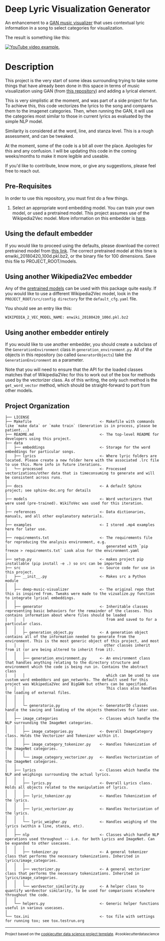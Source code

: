 Deep Lyric Visualization Generator
==============================

An enhancement to a [GAN music visualizer](https://github.com/msieg/deep-music-visualizer) that uses contextual lyric information
in a song to select categories for visualization.


The result is something like this:

 [![YouTube video example.](https://img.youtube.com/vi/kkpWfGzoems/0.jpg)](https://www.youtube.com/watch?v=kkpWfGzoems)

# Description

This project is the very start of some ideas surrounding trying to take some
things that have already been done in this space in terms of music visualization
using GAN (from [this repository](https://github.com/msieg/deep-music-visualizer))
and adding a lyrical element.

This is very simplistic at the moment, and was part of a side project for fun.
To achieve this, this code vectorizes the lyrics to the song and compares them
to the imagenet categories. Then, when running the GAN, it will use the categories
most similar to those in current lyrics as evaluated by the simple NLP model.

Similarity is considered at the word, line, and stanza level. This is a rough
assessment, and can be tweaked.

At the moment, some of the code is a bit all over the place. Apologies for this
and any confusion. I will be updating this code in the coming weeks/months
to make it more legible and useable.

If you'd like to contribute, know more, or give any suggestions, please feel
free to reach out.

Pre-Requisites
--------------

In order to use this repository, you must first do a few things.

1. Select an appropriate word embedding model. You can train your own model, or
used a pretrained model. This project assumes use of the Wikipedia2Vec model.
More information on this embedder is [here](https://wikipedia2vec.github.io/wikipedia2vec).

## Using the default embedder
If you would like to proceed using the defaults, please download the correct
pretrained model from [this link](https://wikipedia2vec.github.io/wikipedia2vec/pretrained/).
The correct pretrained model at this time is enwiki_20180420_100d.pkl.bz2, or
the binary file for 100 dimensions. Save this file to PROJECT_ROOT/models.

## Using another Wikipedia2Vec embedder
Any of the [pretrained models](https://wikipedia2vec.github.io/wikipedia2vec/pretrained/) can be used with this package quite easily.
If you would like to use a different Wikipedia2Vec model, look in the
`PROJECT_ROOT/src/config directory` for the `default_cfg.yaml` file.

You should see an entry like this:

```
WIKIPEDIA_2_VEC_MODEL_NAME: enwiki_20180420_100d.pkl.bz2
```

## Using another embedder entirely
If you would like to use another embedder, you should create a subclass of the
`GenerationEnvironment` class in `generation_environment.py`. All of the
objects in this repository (so called `GeneratorObjects`) take the
`GenerationEnvironment` as a parameter.

Note that you will need to ensure that the API for the loaded classes matches
that of Wikipedia2Vec for this to work out of the box for methods used by the
vectorizer class. As of this writing, the only such method is the
`get_word_vector` method, which should be straight-forward to port from
other models.

Project Organization
------------

    ├── LICENSE
    ├── Makefile                               <- Makefile with commands like `make data` or `make train` (Generation is in process, please be patient...)
    ├── README.md                              <- The top-level README for developers using this project.
    ├── data
    │   ├── embeddings                         <- Storage for the word embeddings for particular songs.
    │   ├── lyrics                             <- Where lyric folders are located. Please create a new folder here with the associated .lrc file to use this. More info in future iterations.
    │   └── processed                          <- Processed vectorizations/other data that is timeconsuming to generate and will be consistent across runs.
    │
    ├── docs                                   <- A default Sphinx project; see sphinx-doc.org for details
    │
    ├── models                                 <- Word vectorizers that were used (pre-trained). WikiToVec was used for this iteration.
    │
    ├── references                             <- Data dictionaries, manuals, and all other explanatory materials.
    │
    ├── examples                               <- I stored .mp4 examples here for later use.
    │
    ├── requirements.txt                       <- The requirements file for reproducing the analysis environment, e.g.
    │                                             generated with `pip freeze > requirements.txt` Look also for the environment.yaml
    │
    ├── setup.py                               <- makes project pip installable (pip install -e .) so src can be imported
    ├── src                                    <- Source code for use in this project.
    │   ├── __init__.py                        <- Makes src a Python module
    │   │
    │   ├── deep-music-visualizer              <- The original repo that this is inspired from. Tweaks were made to the vizualize.py function to integrate lyrical embeddings.
    │   │
    │   ├── generator                          <- Inheritable classes representing basic behaviors for the remainder of the classes. This contains information about where files should be loaded
    │   │   │                                     from and saved to for a particular class.
    │   │   │
    │   │   ├─ generation_object.py            <- A generation object contains all of the information needed to generate from the environment. This is the most generic object of this project, and most
    │   │   │                                    other classes inherit from it (or are being altered to inherit from it).
    │   │   │
    │   │   ├── generation_environment.py      <- An environment class that handles anything relating to the directory structure and environment which the code is being run in. Contains the abstract class
    │   │   │                                     which can be used to use custom word embeddors and gan_networks. The default used for this project was Wikipedia2Vec and BigGAN but others can be specified.
    │   │   │                                     This class also handles the loading of external files.
    │   │   │
    │   │   │
    │   │   └─ generatorio.py                  <- GeneratorIO classes handle the saving and loading of the objects themselves for later use.
    │   │
    │   ├── image_categories                   <- Classes which handle the NLP surrounding the ImageNet categories.
    │   │   │
    │   │   ├── image_categories.py            <- Overall ImageCategory class. Holds the Vectorizer and Tokenizer within it.
    │   │   │
    │   │   ├── image_category_tokenizer.py    <- Handles Tokenization of the ImageNet categories.
    │   │   │
    │   │   └── image_category_vectorizer.py   <- Handles Vectorization of the ImageNet categories.
    │   │
    │   ├── lyrics                             <- Classes which handle the NLP and weighings surrounding the actual lyrics.
    │   │   │
    │   │   ├── lyrics.py                      <- Overall Lyrics class. Holds all objects related to the manipulation of lyrics.
    │   │   │
    │   │   ├── lyric_tokenizer.py             <- Handles Tokenization of the lyrics.
    │   │   │
    │   │   ├── lyric_vectorizer.py            <- Handles Vectorization of the lyrics.
    │   │   │
    │   │   └── lyric_weigher.py               <- Handles weighing of the lyrics (within a line, stanza, etc).
    │   │
    │   ├── nlp                                <- Classes which handle NLP operations used throughout -- i.e. for both Lyrics and ImageNet. Can be expanded to other usecases.
    │   │   │
    │   │   ├── tokenizer.py                   <- A general tokenizer class that performs the necessary tokenizations. Inherited in lyrics/image_categories.
    │   │   │
    │   │   ├── vectorizer.py                  <- A general vectorizer class that performs the necessary tokenizations. Inherited in lyrics/image_categories.
    │   │   │
    │   │   └── wordvector_similarity.py       <- A helper class to quantify wordvector similarity, to be used for comparisons elsewhere throughout the code.
    │   │
    │   └── helpers.py                         <- Generic helper functions useful in various usecases.
    │
    └── tox.ini                                <- tox file with settings for running tox; see tox.testrun.org


--------

<p><small>Project based on the <a target="_blank" href="https://drivendata.github.io/cookiecutter-data-science/">cookiecutter data science project template</a>. #cookiecutterdatascience</small></p>
